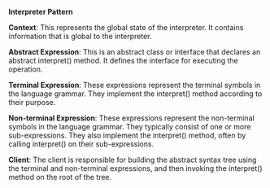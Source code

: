 ****Interpreter Pattern****

**Context**: This represents the global state of the interpreter. It contains information that is global to the interpreter.

**Abstract Expression**: This is an abstract class or interface that declares an abstract interpret() method. It defines the interface for executing the operation.

**Terminal Expression**: These expressions represent the terminal symbols in the language grammar. They implement the interpret() method according to their purpose.

**Non-terminal Expression**: These expressions represent the non-terminal symbols in the language grammar. They typically consist of one or more sub-expressions. They also implement the interpret() method, often by calling interpret() on their sub-expressions.

**Client**: The client is responsible for building the abstract syntax tree using the terminal and non-terminal expressions, and then invoking the interpret() method on the root of the tree.
